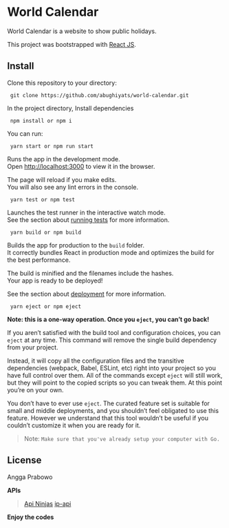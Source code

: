 # World Calendar 

World Calendar is a website to show public holidays.

This project was bootstrapped with [React JS](https://github.com/abughiyats/world-calendar).

## Install

Clone this repository to your directory:
```
 git clone https://github.com/abughiyats/world-calendar.git
```
In the project directory, Install dependencies
```
 npm install or npm i
```
You can run:
```
 yarn start or npm run start
```
Runs the app in the development mode.\
Open [http://localhost:3000](http://localhost:3000) to view it in the browser.

The page will reload if you make edits.\
You will also see any lint errors in the console.
```
 yarn test or npm test
```
Launches the test runner in the interactive watch mode.\
See the section about [running tests](https://facebook.github.io/create-react-app/docs/running-tests) for more information.
```
 yarn build or npm build
```
Builds the app for production to the `build` folder.\
It correctly bundles React in production mode and optimizes the build for the best performance.

The build is minified and the filenames include the hashes.\
Your app is ready to be deployed!

See the section about [deployment](https://facebook.github.io/create-react-app/docs/deployment) for more information.
```
 yarn eject or npm eject
```
**Note: this is a one-way operation. Once you `eject`, you can’t go back!**

If you aren’t satisfied with the build tool and configuration choices, you can `eject` at any time. This command will remove the single build dependency from your project.

Instead, it will copy all the configuration files and the transitive dependencies (webpack, Babel, ESLint, etc) right into your project so you have full control over them. All of the commands except `eject` will still work, but they will point to the copied scripts so you can tweak them. At this point you’re on your own.

You don’t have to ever use `eject`. The curated feature set is suitable for small and middle deployments, and you shouldn’t feel obligated to use this feature. However we understand that this tool wouldn’t be useful if you couldn’t customize it when you are ready for it.


> Note: `Make sure that you've already setup your computer with Go.`

## License
Angga Prabowo

**APIs**
> [Api Ninjas](https://api-ninjas.com)
> [ip-api](https://ip-api.com)

**Enjoy the codes**